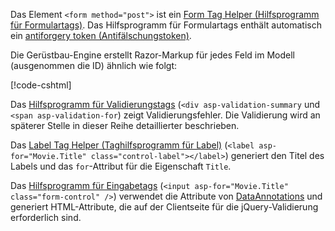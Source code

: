 Das Element `<form method="post">` ist ein [Form Tag Helper (Hilfsprogramm für Formulartags)](xref:mvc/views/working-with-forms#the-form-tag-helper). Das Hilfsprogramm für Formulartags enthält automatisch ein [antiforgery token (Antifälschungstoken)](xref:security/anti-request-forgery).

Die Gerüstbau-Engine erstellt Razor-Markup für jedes Feld im Modell (ausgenommen die ID) ähnlich wie folgt:

[!code-cshtml[](~/tutorials/razor-pages/razor-pages-start/snapshot_sample/RazorPagesMovie/Pages/Movies/Create.cshtml?range=15-20)]

Das [Hilfsprogramm für Validierungstags](xref:mvc/views/working-with-forms#the-validation-tag-helpers) (`<div asp-validation-summary` und ` <span asp-validation-for`) zeigt Validierungsfehler. Die Validierung wird an späterer Stelle in dieser Reihe detaillierter beschrieben.

Das [Label Tag Helper (Taghilfsprogramm für Label)](xref:mvc/views/working-with-forms#the-label-tag-helper) (`<label asp-for="Movie.Title" class="control-label"></label>`) generiert den Titel des Labels und das `for`-Attribut für die Eigenschaft `Title`.

Das [Hilfsprogramm für Eingabetags](xref:mvc/views/working-with-forms) (`<input asp-for="Movie.Title" class="form-control" />`) verwendet die Attribute von [DataAnnotations](/aspnet/mvc/overview/older-versions/mvc-music-store/mvc-music-store-part-6) und generiert HTML-Attribute, die auf der Clientseite für die jQuery-Validierung erforderlich sind.
